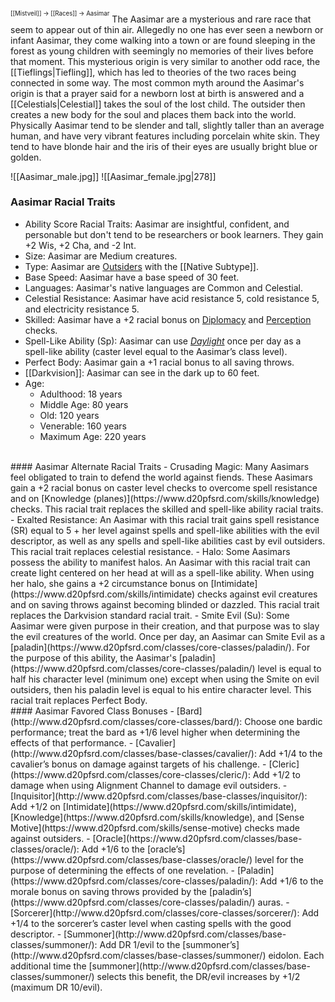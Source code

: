 <sup><sup>[[Mistveil]] → [[Races]] → Aasimar</sup></sup>
The Aasimar are a mysterious and rare race that seem to appear out of thin air. Allegedly no one has ever seen a newborn or infant Aasimar, they come walking into a town or are found sleeping in the forest as young children with seemingly no memories of their lives before that moment. This mysterious origin is very similar to another odd race, the [[Tieflings|Tiefling]], which has led to theories of the two races being connected in some way. The most common myth around the Aasimar's origin is that a prayer said for a newborn lost at birth is answered and a [[Celestials|Celestial]] takes the soul of the lost child. The outsider then creates a new body for the soul and places them back into the world. Physically Aasimar tend to be slender and tall, slightly taller than an average human, and have very vibrant features including porcelain white skin. They tend to have blonde hair and the iris of their eyes are usually bright blue or golden. 

![[Aasimar_male.jpg]] ![[Aasimar_female.jpg|278]]
### Aasimar Racial Traits
- Ability Score Racial Traits: Aasimar are insightful, confident, and personable but don't tend to be researchers or book learners. They gain +2 Wis, +2 Cha, and -2 Int.
- Size: Aasimar are Medium creatures.
- Type: Aasimar are [Outsiders](https://www.d20pfsrd.com/bestiary/rules-for-monsters/creature-types/#TOC-Outsider) with the [[Native Subtype]].
- Base Speed: Aasimar have a base speed of 30 feet.
- Languages: Aasimar's native languages are Common and Celestial.
- Celestial Resistance: Aasimar have acid resistance 5, cold resistance 5, and electricity resistance 5.
- Skilled: Aasimar have a +2 racial bonus on [Diplomacy](https://www.d20pfsrd.com/skills/diplomacy) and [Perception](https://www.d20pfsrd.com/skills/perception) checks.
- Spell-Like Ability (Sp): Aasimar can use [*Daylight*](https://www.d20pfsrd.com/magic/all-spells/d/daylight) once per day as a spell-like ability (caster level equal to the Aasimar’s class level).
- Perfect Body: Aasimar gain a +1 racial bonus to all saving throws.
- [[Darkvision]]: Aasimar can see in the dark up to 60 feet.
- Age:
    - Adulthood: 18 years
    - Middle Age: 80 years
    - Old: 120 years
    - Venerable: 160 years
    - Maximum Age: 220 years
<br>
#### Aasimar Alternate Racial Traits
- Crusading Magic: Many Aasimars feel obligated to train to defend the world against fiends. These Aasimars gain a +2 racial bonus on caster level checks to overcome spell resistance and on [Knowledge (planes)](https://www.d20pfsrd.com/skills/knowledge) checks. This racial trait replaces the skilled and spell-like ability racial traits.
- Exalted Resistance: An Aasimar with this racial trait gains spell resistance (SR) equal to 5 + her level against spells and spell-like abilities with the evil descriptor, as well as any spells and spell-like abilities cast by evil outsiders. This racial trait replaces celestial resistance.
- Halo: Some Aasimars possess the ability to manifest halos. An Aasimar with this racial trait can create light centered on her head at will as a spell-like ability. When using her halo, she gains a +2 circumstance bonus on [Intimidate](https://www.d20pfsrd.com/skills/intimidate) checks against evil creatures and on saving throws against becoming blinded or dazzled. This racial trait replaces the Darkvision standard racial trait.
- Smite Evil (Su): Some Aasimar were given purpose in their creation, and that purpose was to slay the evil creatures of the world. Once per day, an Aasimar can Smite Evil as a [paladin](https://www.d20pfsrd.com/classes/core-classes/paladin/). For the purpose of this ability, the Aasimar's [paladin](https://www.d20pfsrd.com/classes/core-classes/paladin/) level is equal to half his character level (minimum one) except when using the Smite on evil outsiders, then his paladin level is equal to his entire character level. This racial trait replaces Perfect Body.
<br>
#### Aasimar Favored Class Bonuses
- [Bard](http://www.d20pfsrd.com/classes/core-classes/bard/): Choose one bardic performance; treat the bard as +1/6 level higher when determining the effects of that performance.
- [Cavalier](http://www.d20pfsrd.com/classes/base-classes/cavalier/): Add +1/4 to the cavalier’s bonus on damage against targets of his challenge.
- [Cleric](https://www.d20pfsrd.com/classes/core-classes/cleric/): Add +1/2 to damage when using Alignment Channel to damage evil outsiders.
- [Inquisitor](http://www.d20pfsrd.com/classes/base-classes/inquisitor/): Add +1/2 on [Intimidate](https://www.d20pfsrd.com/skills/intimidate), [Knowledge](https://www.d20pfsrd.com/skills/knowledge), and [Sense Motive](https://www.d20pfsrd.com/skills/sense-motive) checks made against outsiders.
- [Oracle](https://www.d20pfsrd.com/classes/base-classes/oracle/): Add +1/6 to the [oracle’s](https://www.d20pfsrd.com/classes/base-classes/oracle/) level for the purpose of determining the effects of one revelation.
- [Paladin](https://www.d20pfsrd.com/classes/core-classes/paladin/): Add +1/6 to the morale bonus on saving throws provided by the [paladin’s](https://www.d20pfsrd.com/classes/core-classes/paladin/) auras.
- [Sorcerer](http://www.d20pfsrd.com/classes/core-classes/sorcerer/): Add +1/4 to the sorcerer’s caster level when casting spells with the good descriptor.
- [Summoner](http://www.d20pfsrd.com/classes/base-classes/summoner/): Add DR 1/evil to the [summoner’s](http://www.d20pfsrd.com/classes/base-classes/summoner/) eidolon. Each additional time the [summoner](http://www.d20pfsrd.com/classes/base-classes/summoner/) selects this benefit, the DR/evil increases by +1/2 (maximum DR 10/evil).